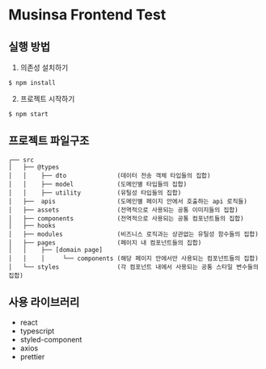 # Musinsa Frontend Test

## 실행 방법

1. 의존성 설치하기
```
$ npm install
```

2. 프로젝트 시작하기
```
$ npm start
```

## 프로젝트 파일구조
```
┌── src    
│   ├── @types
│   │    ├── dto              (데이터 전송 객체 타입들의 집합)
│   │    ├── model            (도메인별 타입들의 집합)
│   │    ├── utility          (유틸성 타입들의 집합)
│   ├──  apis                 (도메인별 페이지 안에서 호출하는 api 로직들)
│   ├── assets                (전역적으로 사용되는 공통 이미지들의 집합)
│   ├── components            (전역적으로 사용되는 공통 컴포넌트들의 집합)
│   ├── hooks
│   ├── modules               (비즈니스 로직과는 상관없는 유틸성 함수들의 집합)         
│   ├── pages                 (페이지 내 컴포넌트들의 집합)
│   │    ├── [domain page]       
│   │    │     └── components (해당 페이지 안에서만 사용되는 컴포넌트들의 집합)   
│   └── styles                (각 컴포넌트 내에서 사용되는 공통 스타일 변수들의 집합)
```


## 사용 라이브러리
- react
- typescript
- styled-component
- axios
- prettier
